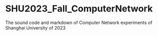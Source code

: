 # SHU2023_Fall_ComputerNetwork
The sound code and markdown of Computer Network experiments of Shanghai University of 2023
